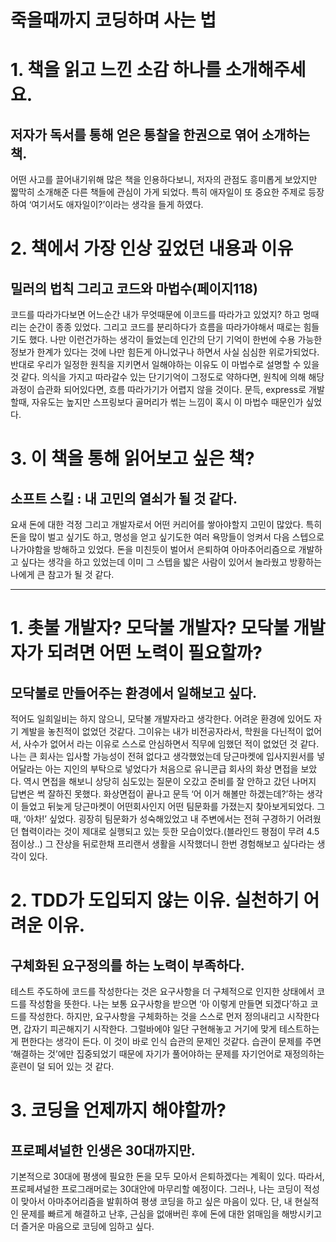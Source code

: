 # 죽을때까지 코딩하며 사는 법

# 1. 책을 읽고 느낀 소감 하나를 소개해주세요.

## 저자가 독서를 통해 얻은 통찰을 한권으로 엮어 소개하는 책.

어떤 사고를 끌어내기위해 많은 책을 인용하다보니, 저자의 관점도 흥미롭게 보았지만 짧막히 소개해준 다른 책들에 관심이 가게 되었다. 특히 애자일이 또 중요한 주제로 등장하여 ‘여기서도 애자일이?’이라는 생각을 들게 하였다.

# 2. 책에서 가장 인상 깊었던 내용과 이유

## 밀러의 법칙 그리고 코드와 마법수(페이지118)

코드를 따라가다보면 어느순간 내가 무엇때문에 이코드를 따라가고 있었지? 하고 멍때리는 순간이 종종 있었다. 그리고 코드를 분리하다가 흐름을 따라가야해서 때로는 힘들기도 했다. 나만 이런건가하는 생각이 들었는데 인간의 단기 기억이 한번에 수용 가능한 정보가 한계가 있다는 것에 나만 힘든게 아니었구나 하면서 사실 심심한 위로가되었다. 반대로 우리가 일정한 원칙을 지키면서 일해야하는 이유도 이 마법수로 설명할 수 있을 것 같다. 의식을 가지고 따라갈수 있는 단기기억이 그정도로 약하다면, 원칙에 의해 해당 과정이 습관화 되어있다면, 흐름 따라가기가 어렵지 않을 것이다. 문득, express로 개발할때, 자유도는 높지만 스프링보다 골머리가 썪는 느낌이 혹시 이 마법수 때문인가 싶었다.

# 3. 이 책을 통해 읽어보고 싶은 책?

## 소프트 스킬 : 내 고민의 열쇠가 될 것 같다.

요새 돈에 대한 걱정 그리고 개발자로서 어떤 커리어를 쌓아야할지 고민이 많았다. 특히 돈을 많이 벌고 싶기도 하고, 명성을 얻고 싶기도한 여러 욕망들이 엉켜서 다음 스텝으로 나가야함을 방해하고 있었다. 돈을 미친듯이 벌어서 은퇴하여 아마추어리즘으로 개발하고 싶다는 생각을 하고 있었는데 이미 그 스텝을 밟은 사람이 있어서 놀라웠고 방황하는 나에게 큰 참고가 될 것 같다.

---

# 1. 촛불 개발자? 모닥불 개발자? 모닥불 개발자가 되려면 어떤 노력이 필요할까?

## 모닥불로 만들어주는 환경에서 일해보고 싶다.

적어도 일희일비는 하지 않으니, 모닥불 개발자라고 생각한다. 어려운 환경에 있어도 자기 계발을 놓친적이 없었던 것같다. 그이유는 내가 비전공자라서, 학원을 다닌적이 없어서, 사수가 없어서 라는 이유로 스스로 안심하면서 직무에 임했던 적이 없었던 것 같다. 나는 큰 회사는 입사할 가능성이 전혀 없다고 생각했었는데 당근마켓에 입사지원서를 넣어달라는 아는 지인의 부탁으로 넣었다가 처음으로 유니콘급 회사의 화상 면접을 보았다. 역시 면접을 해보니 상당히 심도있는 질문이 오갔고 준비를 잘 안하고 갔던 나머지 답변은 썩 잘하진 못했다. 화상면접이 끝나고 문득 ‘어 이거 해볼만 하겠는데?’하는 생각이 들었고 뒤늦게 당근마켓이 어떤회사인지 어떤 팀문화를 가졌는지 찾아보게되었다. 그때, ‘아차!’ 싶었다. 굉장히 팀문화가 성숙해있었고 내 주변에서는 전혀 구경하기 어려웠던 협력이라는 것이 제대로 실행되고 있는 듯한 모습이었다.(블라인드 평점이 무려 4.5점이상..) 그 잔상을 뒤로한채 프리랜서 생활을 시작했더니 한번 경험해보고 싶다라는 생각이 있다.

# 2. TDD가 도입되지 않는 이유. 실천하기 어려운 이유.

## 구체화된 요구정의를 하는 노력이 부족하다.

테스트 주도하에 코드를 작성한다는 것은 요구사항을 더 구체적으로 인지한 상태에서 코드를 작성함을 뜻한다. 나는 보통 요구사항을 받으면 ‘아 이렇게 만들면 되겠다’하고 코드를 작성한다. 하지만, 요구사항을 구체화하는 것을 스스로 먼저 정의내리고 시작한다면, 갑자기 피곤해지기 시작한다. 그럴바에야 일단 구현해놓고 거기에 맞게 테스트하는게 편한다는 생각이 든다. 이 것이 바로 인식 습관의 문제인 것같다. 습관이 문제를 주면 ‘해결하는 것’에만 집중되었기 때문에 자기가 풀어야하는 문제를 자기언어로 재정의하는 훈련이 덜 되어 있는 것 같다.

# 3. 코딩을 언제까지 해야할까?

## 프로페셔널한 인생은 30대까지만.

기본적으로 30대에 평생에 필요한 돈을 모두 모아서 은퇴하겠다는 계획이 있다. 따라서, 프로페셔널한 프로그래머로는 30대안에 마무리할 예정이다. 그러나, 나는 코딩이 적성이 맞아서 아마추어리즘을 발휘하여 평생 코딩을 하고 싶은 마음이 있다. 단, 내 현실적인 문제를 빠르게 해결하고 난후, 근심을 없애버린 후에 돈에 대한 얽매임을 해방시키고 더 즐거운 마음으로 코딩에 임하고 싶다.